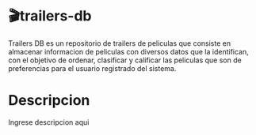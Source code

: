 # 🎬trailers-db

Trailers DB es un repositorio de trailers de peliculas que consiste en almacenar informacion de peliculas con diversos datos que la identifican, con el objetivo de ordenar, clasificar y calificar las peliculas que son de preferencias para el usuario registrado del sistema.

# Descripcion

Ingrese descripcion aqui

